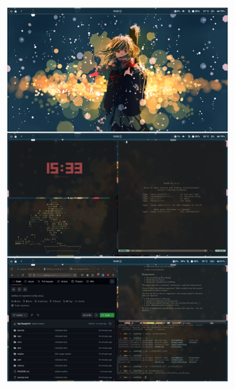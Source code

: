 ![](screenshots/20240608_15h32m28s_grim.png)
![](screenshots/20240608_15h33m26s_grim.png)
![](screenshots/20240608_16h35m29s_grim.png)


